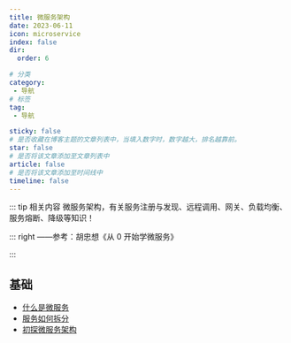 ```yaml
---
title: 微服务架构
date: 2023-06-11
icon: microservice
index: false
dir:
  order: 6

# 分类
category:
 - 导航
# 标签
tag:
 - 导航

sticky: false
# 是否收藏在博客主题的文章列表中，当填入数字时，数字越大，排名越靠前。
star: false
# 是否将该文章添加至文章列表中
article: false
# 是否将该文章添加至时间线中
timeline: false
---
```


::: tip 相关内容
微服务架构，有关服务注册与发现、远程调用、网关、负载均衡、服务熔断、降级等知识！

::: right
——参考：胡忠想《从 0 开始学微服务》

:::

## 基础
- [什么是微服务](basis/什么是微服务.md)
- [服务如何拆分](basis/服务如何拆分.md)
- [初探微服务架构](basis/初探微服务架构.md)

## 


